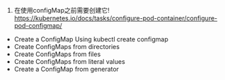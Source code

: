 1. 在使用configMap之前需要创建它!
https://kubernetes.io/docs/tasks/configure-pod-container/configure-pod-configmap/
- Create a ConfigMap Using kubectl create configmap
- Create ConfigMaps from directories
- Create ConfigMaps from files
- Create ConfigMaps from literal values
- Create a ConfigMap from generator